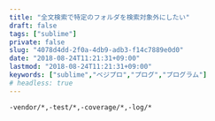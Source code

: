 ```yaml
---
title: "全文検索で特定のフォルダを検索対象外にしたい"
draft: false
tags: ["sublime"]
private: false
slug: "4078d4dd-2f0a-4db9-adb3-f14c7889e0d0"
date: "2018-08-24T11:21:31+09:00"
lastmod: "2018-08-24T11:21:31+09:00"
keywords: ["sublime","ベジプロ","プログ","プログラム"]
# headless: true
---
```


```:railsの場合
-vendor/*,-test/*,-coverage/*,-log/*
```
